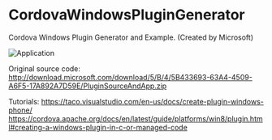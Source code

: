 # CordovaWindowsPluginGenerator
Cordova Windows Plugin Generator and Example. (Created by Microsoft)

![Application](http://shilocity.com/site/sharex/PluginGenerator.vshost_2016-05-18_02-23-10.png)

Original source code: http://download.microsoft.com/download/5/B/4/5B433693-63A4-4509-A6F5-17A892A7D59E/PluginSourceAndApp.zip

Tutorials:
https://taco.visualstudio.com/en-us/docs/create-plugin-windows-phone/
https://cordova.apache.org/docs/en/latest/guide/platforms/win8/plugin.html#creating-a-windows-plugin-in-c-or-managed-code

